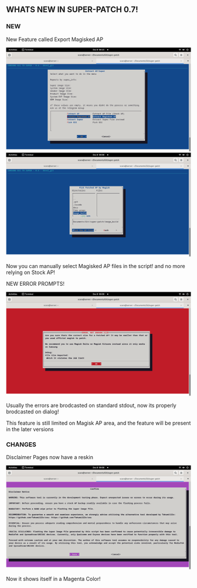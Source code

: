 ## WHATS NEW IN SUPER-PATCH 0.7!

### NEW 

New Feature called Export Magisked AP

![wow](/updates/files/a5.png) 
![reskin](/updates/files/a3.png)

Now you can manually select Magisked AP files in the script! and no more relying on Stock AP! 

NEW ERROR PROMPTS!

![error](/updates/files/a4.png)

Usually the errors are brodcasted on standard stdout, now its properly brodcasted on dialog! 

This feature is still limited on Magisk AP area, and the feature will be present in the later versions 

### CHANGES

Disclaimer Pages now have a reskin 

![a2](/updates/files/a2.png)

Now it shows itself in a Magenta Color! 

